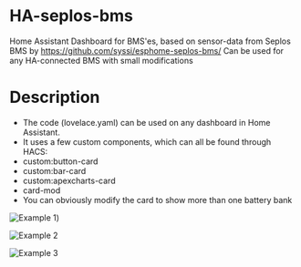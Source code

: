 # HA-seplos-bms
Home Assistant Dashboard for BMS'es, based on sensor-data from Seplos BMS by https://github.com/syssi/esphome-seplos-bms/
Can be used for any HA-connected BMS with small modifications



# Description
- The code (lovelace.yaml) can be used on any dashboard in Home Assistant.
- It uses a few custom components, which can all be found through HACS:
-   custom:button-card
-   custom:bar-card
-   custom:apexcharts-card
-   card-mod
- You can obviously modify the card to show more than one battery bank

![Example 1](https://i.imgur.com/BAb5DpP.png))

![Example 2](https://i.imgur.com/qLXuZ6b.jpg)

![Example 3](https://i.imgur.com/enDlIRe.jpg)
